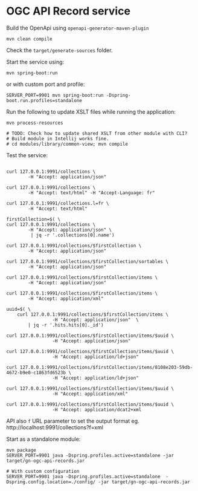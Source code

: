 # OGC API Record service

Build the OpenApi using `openapi-generator-maven-plugin`

```
mvn clean compile
```

Check the `target/generate-sources` folder.

Start the service using:
```
mvn spring-boot:run
```

or with custom port and profile:
```
SERVER_PORT=9901 mvn spring-boot:run -Dspring-boot.run.profiles=standalone
```

Run the following to update XSLT files while running the application:
```
mvn process-resources

# TODO: Check how to update shared XSLT from other module with CLI? 
# Build module in Intellij works fine.
# cd modules/library/common-view; mvn compile
```


Test the service:

```shell script

curl 127.0.0.1:9991/collections \
        -H "Accept: application/json"

curl 127.0.0.1:9991/collections \
        -H "Accept: text/html" -H "Accept-Language: fr"

curl 127.0.0.1:9991/collections.l=fr \
        -H "Accept: text/html"

firstCollection=$( \
curl 127.0.0.1:9991/collections \
        -H "Accept: application/json" \
         | jq -r '.collections[0].name')

curl 127.0.0.1:9991/collections/$firstCollection \
        -H "Accept: application/json"

curl 127.0.0.1:9991/collections/$firstCollection/sortables \
        -H "Accept: application/json"

curl 127.0.0.1:9991/collections/$firstCollection/items \
        -H "Accept: application/json" 

curl 127.0.0.1:9991/collections/$firstCollection/items \
        -H "Accept: application/xml" 

uuid=$( \
    curl 127.0.0.1:9991/collections/$firstCollection/items \
                 -H "Accept: application/json"  \
        | jq -r '.hits.hits[0]._id')

curl 127.0.0.1:9991/collections/$firstCollection/items/$uuid \
                 -H "Accept: application/json" 

curl 127.0.0.1:9991/collections/$firstCollection/items/$uuid \
                 -H "Accept: application/ld+json" 

curl 127.0.0.1:9991/collections/$firstCollection/items/8108e203-59db-4672-b9e0-c1863fd6523b \
                 -H "Accept: application/ld+json" 

curl 127.0.0.1:9991/collections/$firstCollection/items/$uuid \
                 -H "Accept: application/xml"
 
curl 127.0.0.1:9991/collections/$firstCollection/items/$uuid \
                 -H "Accept: application/dcat2+xml 
```

API also `f` URL parameter to set the output format eg. http://localhost:9991/collections?f=xml



Start as a standalone module:

```shell script
mvn package
SERVER_PORT=9901 java -Dspring.profiles.active=standalone -jar target/gn-ogc-api-records.jar 

# With custom configuration
SERVER_PORT=9901 java -Dspring.profiles.active=standalone  -Dspring.config.location=./config/ -jar target/gn-ogc-api-records.jar
```